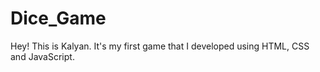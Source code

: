 # Dice_Game
Hey! This is Kalyan. It's my first game that I developed using HTML, CSS and JavaScript.
